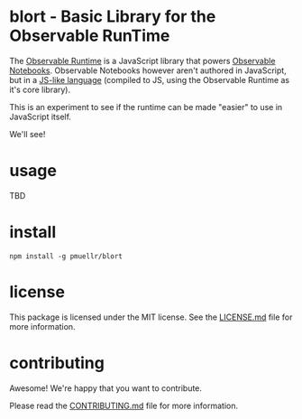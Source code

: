 blort - Basic Library for the Observable RunTime
================================================================================

The [Observable Runtime][] is a JavaScript library that powers
[Observable Notebooks][].  Observable Notebooks however aren't authored
in JavaScript, but in a [JS-like language] (compiled to JS, using the Observable
Runtime as it's core library).

This is an experiment to see if the runtime can be made "easier" to use in
JavaScript itself.

We'll see!

[Observable Runtime]: https://github.com/observablehq/runtime
[Observable Notebooks]: https://observablehq.com/@observablehq/five-minute-introduction
[JS-like language]: https://observablehq.com/@observablehq/observables-not-javascript


usage
================================================================================

TBD


install
================================================================================

    npm install -g pmuellr/blort


license
================================================================================

This package is licensed under the MIT license.  See the [LICENSE.md][] file
for more information.


contributing
================================================================================

Awesome!  We're happy that you want to contribute.

Please read the [CONTRIBUTING.md][] file for more information.


[LICENSE.md]: LICENSE.md
[CONTRIBUTING.md]: CONTRIBUTING.md
[CHANGELOG.md]: CHANGELOG.md